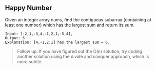 **Happy Number**
---
Given an integer array nums, find the contiguous subarray (containing at least one number) which has the largest sum and return its sum.
~~~~
Input: [-2,1,-3,4,-1,2,1,-5,4],
Output: 6
Explanation: [4,-1,2,1] has the largest sum = 6.

~~~~~
>Follow up: If you have figured out the O(n) solution, try coding another solution using the divide and conquer approach, which is more subtle.

